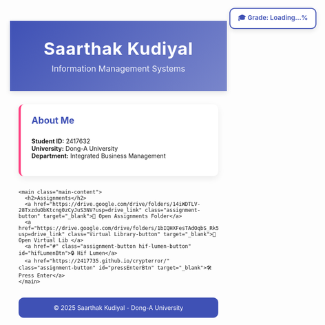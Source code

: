 
<html lang="en">
<head>
  <meta charset="UTF-8" />
  <meta name="viewport" content="width=device-width, initial-scale=1.0"/>
  <title>Saarthak Kudiyal - Assignments</title>
  <style>
    :root {
      --primary-color: #3F51B5;
      --secondary-color: #7986CB;
      --accent-color: #FF4081;
      --text-color: #424242;
      --bg-color: #E8EAF6;
      --card-bg: #ffffff;
    }

    body {
      font-family: 'Poppins', 'Arial', sans-serif;
      line-height: 1.7;
      color: var(--text-color);
      margin: 0;
      padding: 0;
      background-color: var(--bg-color);
    }

    .container {
      max-width: 1000px;
      margin: 0 auto;
      padding: 0 20px;
    }

    header {
      background: linear-gradient(135deg, var(--primary-color) 0%, var(--secondary-color) 100%);
      color: white;
      padding: 40px 0;
      text-align: center;
      box-shadow: 0 4px 12px rgba(0,0,0,0.1);
    }

    header h1 {
      margin: 0;
      font-size: 2.5rem;
      letter-spacing: 1px;
    }

    header p {
      margin: 10px 0 0;
      font-size: 1.2rem;
      opacity: 0.9;
    }

    .student-profile {
      background-color: var(--card-bg);
      border-radius: 12px;
      padding: 25px;
      margin: -25px auto 30px;
      max-width: 800px;
      box-shadow: 0 5px 15px rgba(0,0,0,0.08);
      position: relative;
      border-left: 5px solid var(--accent-color);
    }

    .main-content {
      background-color: var(--card-bg);
      border-radius: 12px;
      padding: 30px;
      margin-bottom: 30px;
      box-shadow: 0 5px 15px rgba(0,0,0,0.08);
      text-align: center;
    }

    h2 {
      color: var(--primary-color);
      position: relative;
      padding-bottom: 10px;
      margin-top: 0;
    }

    h2::after {
      content: '';
      position: absolute;
      bottom: 0;
      left: 50%;
      transform: translateX(-50%);
      width: 50px;
      height: 3px;
      background-color: var(--accent-color);
    }

    .assignment-button {
      display: inline-block;
      padding: 15px 25px;
      font-size: 1rem;
      font-weight: 600;
      color: white;
      background-color: var(--primary-color);
      border-radius: 10px;
      text-decoration: none;
      transition: background-color 0.3s;
      margin: 20px 10px 0;
    }

    .assignment-button:hover {
      background-color: var(--secondary-color);
    }

    .hif-lumen-button {
      background-color: #FF9800;
    }

    .hif-lumen-button:hover {
      background-color: #F57C00;
    }

    footer {
      background-color: var(--primary-color);
      color: white;
      text-align: center;
      padding: 15px 0;
      margin-top: 30px;
      border-radius: 12px;
    }

    #grade-bar {
      position: fixed;
      top: 20px;
      right: 20px;
      padding: 10px 18px;
      background-color: #ffffff;
      border: 2px solid #3F51B5;
      border-radius: 12px;
      box-shadow: 0 4px 12px rgba(0,0,0,0.1);
      font-family: 'Poppins', sans-serif;
      font-size: 15px;
      color: #3F51B5;
      font-weight: 600;
      z-index: 9999;
    }

    /* Modal Styles */
    .modal {
      display: none;
      position: fixed;
      z-index: 10000;
      left: 0;
      top: 0;
      width: 100%;
      height: 100%;
      overflow: auto;
      background-color: rgba(0,0,0,0.6);
    }

    .modal-content {
      background-color: var(--card-bg);
      margin: 15% auto;
      padding: 30px;
      border-radius: 12px;
      width: 300px;
      text-align: center;
      box-shadow: 0 5px 20px rgba(0,0,0,0.2);
      animation: modalIn 0.3s ease;
    }

    @keyframes modalIn {
      from {transform: translateY(-50px); opacity: 0;}
      to {transform: translateY(0); opacity: 1;}
    }

    .modal h3 {
      color: var(--primary-color);
      margin-top: 0;
    }

    .modal input {
      width: 100%;
      padding: 12px;
      margin: 15px 0;
      border: 1px solid #ddd;
      border-radius: 6px;
      box-sizing: border-box;
      font-size: 16px;
      text-align: center;
    }

    .modal-buttons {
      display: flex;
      justify-content: space-between;
      margin-top: 20px;
    }

    .modal-button {
      padding: 10px 20px;
      border: none;
      border-radius: 6px;
      cursor: pointer;
      font-weight: 600;
      transition: all 0.3s;
      flex: 0 0 48%;
    }

    .cancel-button {
      background-color: #e0e0e0;
      color: #555;
    }

    .cancel-button:hover {
      background-color: #d0d0d0;
    }

    .submit-button {
      background-color: var(--accent-color);
      color: white;
    }

    .submit-button:hover {
      background-color: #e91e63;
    }

    .error-message {
      color: #f44336;
      margin-top: 10px;
      font-size: 14px;
      display: none;
    }
  </style>
</head>
<body>
  <header>
    <div class="container">
      <h1>Saarthak Kudiyal</h1>
      <p>Information Management Systems</p>
    </div>
  </header>

  <div class="container">
    <section class="student-profile">
      <h2>About Me</h2>
      <p>
        <strong>Student ID:</strong> 2417632<br>
        <strong>University:</strong> Dong-A University<br>
        <strong>Department:</strong> Integrated Business Management
      </p>
    </section>

    <main class="main-content">
      <h2>Assignments</h2>
      <a href="https://drive.google.com/drive/folders/14iWDTLV-28TxzduObKtcng0zCyJuS3NV?usp=drive_link" class="assignment-button" target="_blank">📂 Open Assignments Folder</a>
      <a href="https://drive.google.com/drive/folders/1bIQHXFesTAdOqbS_Rk5hFueO6Oad6_Pc?usp=drive_link" class="Virtual Library-button" target="_blank">📂 Open Virtual Lib </a>
      <a href="#" class="assignment-button hif-lumen-button" id="hifLumenBtn">🔒 Hif Lumen</a>
      <a href="https://2417735.github.io/crypterror/" class="assignment-button" id="pressEnterBtn" target="_blank">🛠️ Press Enter</a>
    </main>
  </div>

  <div class="container">
    <footer>
      &copy; 2025 Saarthak Kudiyal - Dong-A University
    </footer>
  </div>

  <div id="grade-bar">🎓 Grade: <span id="grade">Loading...</span>%</div>

  <!-- Password Modal -->
  <div id="passwordModal" class="modal">
    <div class="modal-content">
      <h3>Protected Link</h3>
      <p>Please enter the passcode to access Hif Lumen</p>
      <input type="password" id="passwordInput" placeholder="Enter passcode">
      <div id="errorMessage" class="error-message">Incorrect passcode. Please try again.</div>
      <div class="modal-buttons">
        <button class="modal-button cancel-button" id="cancelBtn">Cancel</button>
        <button class="modal-button submit-button" id="submitBtn">Submit</button>
      </div>
    </div>
  </div>

  <!-- Scripts -->
  <script>
    // Grade fetch script
    fetch("https://script.google.com/macros/s/AKfycbygySpoqdNcUVNZ8TuFwMKGP6Ofu9axR382C13prSA/dev/ecex")
      .then(response => {
        if (!response.ok) throw new Error('Network response was not ok');
        return response.text();
      })
      .then(grade => {
        document.getElementById("grade").innerText = grade;
      })
      .catch(error => {
        console.error("Grade fetch failed:", error);
        document.getElementById("grade").innerText = "Error";
      });

    // Hif Lumen password protection
    document.addEventListener('DOMContentLoaded', function() {
      const modal = document.getElementById('passwordModal');
      const hifLumenBtn = document.getElementById('hifLumenBtn');
      const cancelBtn = document.getElementById('cancelBtn');
      const submitBtn = document.getElementById('submitBtn');
      const passwordInput = document.getElementById('passwordInput');
      const errorMessage = document.getElementById('errorMessage');

      const correctPasscode = '1234';
      const protectedUrl = 'https://chatgpt.com/share/682c90ea-bcec-8001-a6ad-3ddf11eb3ddf';

      hifLumenBtn.addEventListener('click', function(e) {
        e.preventDefault();
        modal.style.display = 'block';
        passwordInput.value = '';
        errorMessage.style.display = 'none';
      });

      cancelBtn.addEventListener('click', function() {
        modal.style.display = 'none';
      });

      submitBtn.addEventListener('click', function() {
        checkPassword();
      });

      passwordInput.addEventListener('keyup', function(e) {
        if (e.key === 'Enter') checkPassword();
      });

      window.addEventListener('click', function(e) {
        if (e.target === modal) modal.style.display = 'none';
      });

      function checkPassword() {
        if (passwordInput.value === correctPasscode) {
          window.open(protectedUrl, '_blank');
          modal.style.display = 'none';
        } else {
          errorMessage.style.display = 'block';
          passwordInput.value = '';
          passwordInput.focus();
        }
      }
    });
  </script>
</body>
</html>
